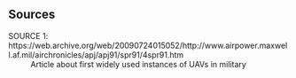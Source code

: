 ## Sources
<dl>
  <dt>SOURCE 1: https://web.archive.org/web/20090724015052/http://www.airpower.maxwell.af.mil/airchronicles/apj/apj91/spr91/4spr91.htm</dt>
    <dd>Article about first widely used instances of UAVs in military</dd>
